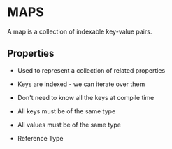 # MAPS

A map is a collection of indexable key-value pairs.

## Properties

- Used to represent a collection of related properties

- Keys are indexed - we can iterate over them

- Don't need to know all the keys at compile time

- All keys must be of the same type

- All values must be of the same type

- Reference Type
